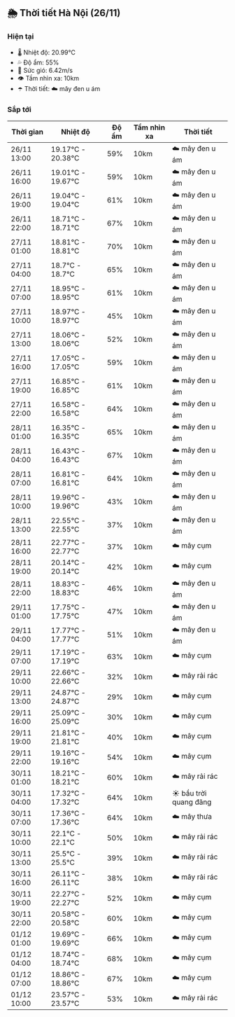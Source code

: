 ## 🌦️ Thời tiết Hà Nội (26/11)

### Hiện tại

- 🌡️ Nhiệt độ: 20.99℃
- 💦 Độ ẩm: 55%
- 💨 Sức gió: 6.42m/s
- 👁️ Tầm nhìn xa: 10km
- ☂️ Thời tiết: ☁️ mây đen u ám

### Sắp tới

| Thời gian | Nhiệt độ | Độ ẩm | Tầm nhìn xa | Thời tiết |
| --- | --- | --- | --- | --- |
| 26/11 13:00 | 19.17℃ - 20.38℃ | 59% | 10km | ☁️ mây đen u ám |
| 26/11 16:00 | 19.01℃ - 19.67℃ | 59% | 10km | ☁️ mây đen u ám |
| 26/11 19:00 | 19.04℃ - 19.04℃ | 61% | 10km | ☁️ mây đen u ám |
| 26/11 22:00 | 18.71℃ - 18.71℃ | 67% | 10km | ☁️ mây đen u ám |
| 27/11 01:00 | 18.81℃ - 18.81℃ | 70% | 10km | ☁️ mây đen u ám |
| 27/11 04:00 | 18.7℃ - 18.7℃ | 65% | 10km | ☁️ mây đen u ám |
| 27/11 07:00 | 18.95℃ - 18.95℃ | 61% | 10km | ☁️ mây đen u ám |
| 27/11 10:00 | 18.97℃ - 18.97℃ | 45% | 10km | ☁️ mây đen u ám |
| 27/11 13:00 | 18.06℃ - 18.06℃ | 52% | 10km | ☁️ mây đen u ám |
| 27/11 16:00 | 17.05℃ - 17.05℃ | 59% | 10km | ☁️ mây đen u ám |
| 27/11 19:00 | 16.85℃ - 16.85℃ | 61% | 10km | ☁️ mây đen u ám |
| 27/11 22:00 | 16.58℃ - 16.58℃ | 64% | 10km | ☁️ mây đen u ám |
| 28/11 01:00 | 16.35℃ - 16.35℃ | 65% | 10km | ☁️ mây đen u ám |
| 28/11 04:00 | 16.43℃ - 16.43℃ | 67% | 10km | ☁️ mây đen u ám |
| 28/11 07:00 | 16.81℃ - 16.81℃ | 64% | 10km | ☁️ mây đen u ám |
| 28/11 10:00 | 19.96℃ - 19.96℃ | 43% | 10km | ☁️ mây đen u ám |
| 28/11 13:00 | 22.55℃ - 22.55℃ | 37% | 10km | ☁️ mây đen u ám |
| 28/11 16:00 | 22.77℃ - 22.77℃ | 37% | 10km | ☁️ mây cụm |
| 28/11 19:00 | 20.14℃ - 20.14℃ | 42% | 10km | ☁️ mây cụm |
| 28/11 22:00 | 18.83℃ - 18.83℃ | 46% | 10km | ☁️ mây đen u ám |
| 29/11 01:00 | 17.75℃ - 17.75℃ | 47% | 10km | ☁️ mây đen u ám |
| 29/11 04:00 | 17.77℃ - 17.77℃ | 51% | 10km | ☁️ mây đen u ám |
| 29/11 07:00 | 17.19℃ - 17.19℃ | 63% | 10km | ☁️ mây cụm |
| 29/11 10:00 | 22.66℃ - 22.66℃ | 32% | 10km | ☁️ mây rải rác |
| 29/11 13:00 | 24.87℃ - 24.87℃ | 29% | 10km | ☁️ mây cụm |
| 29/11 16:00 | 25.09℃ - 25.09℃ | 30% | 10km | ☁️ mây cụm |
| 29/11 19:00 | 21.81℃ - 21.81℃ | 40% | 10km | ☁️ mây cụm |
| 29/11 22:00 | 19.16℃ - 19.16℃ | 54% | 10km | ☁️ mây cụm |
| 30/11 01:00 | 18.21℃ - 18.21℃ | 60% | 10km | ☁️ mây rải rác |
| 30/11 04:00 | 17.32℃ - 17.32℃ | 64% | 10km | ☀️ bầu trời quang đãng |
| 30/11 07:00 | 17.36℃ - 17.36℃ | 64% | 10km | ☁️ mây thưa |
| 30/11 10:00 | 22.1℃ - 22.1℃ | 50% | 10km | ☁️ mây rải rác |
| 30/11 13:00 | 25.5℃ - 25.5℃ | 39% | 10km | ☁️ mây rải rác |
| 30/11 16:00 | 26.11℃ - 26.11℃ | 38% | 10km | ☁️ mây rải rác |
| 30/11 19:00 | 22.27℃ - 22.27℃ | 52% | 10km | ☁️ mây cụm |
| 30/11 22:00 | 20.58℃ - 20.58℃ | 60% | 10km | ☁️ mây cụm |
| 01/12 01:00 | 19.69℃ - 19.69℃ | 66% | 10km | ☁️ mây cụm |
| 01/12 04:00 | 18.74℃ - 18.74℃ | 68% | 10km | ☁️ mây cụm |
| 01/12 07:00 | 18.86℃ - 18.86℃ | 67% | 10km | ☁️ mây cụm |
| 01/12 10:00 | 23.57℃ - 23.57℃ | 53% | 10km | ☁️ mây rải rác |
